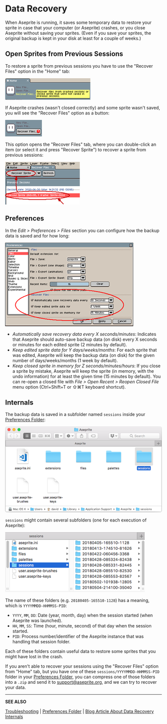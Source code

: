 # Data Recovery

When Aseprite is running, it saves some temporary data to restore your
sprite in case that your computer (or Aseprite) crashes, or you close
Aseprite without saving your sprites. (Even if you save your sprites,
the original backup is kept in your disk at least for a couple of
weeks.)

## Open Sprites from Previous Sessions

To restore a sprite from previous sessions you have to use the
"Recover Files" option in the "Home" tab:

<p><img src="./data-recovery/home-tab.png" alt="Home tab" class="x2" /></p>

If Aseprite crashes (wasn't closed correctly) and some sprite wasn't
saved, you will see the "Recover Files" option as a button:

<p><img src="./data-recovery/home-tab-after-crash.png" alt="Home tab" class="x2" /></p>

This option opens the "Recover Files" tab, where you can double-click
an item (or select it and press "Recover Sprite") to recover a sprite
from previous sessions:

<p><img src="./data-recovery/recover-files-tab.png" alt="Home tab" class="x2" /></p>

## Preferences

In the *Edit > Preferences > Files* section you can configure how the
backup data is saved and for how long:

![Data Recovery Preferences](data-recovery/recover-data-preferences.png)

* *Automatically save recovery data every X seconds/minutes*:
  Indicates that Aseprite should auto-save backup data (on disk) every
  X seconds or minutes for each edited sprite (2 minutes by default).
* *Keep edited sprite data for Y days/weeks/months*: For each sprite
  that was edited, Aseprite will keep the backup data (on disk) for
  the given number of days/weeks/months (1 week by default).
* *Keep closed sprite in memory for Z seconds/minutes/hours*: If you
  close a sprite by mistake, Aseprite will keep the sprite (in memory,
  with the undo information) for at least the given time (15 minutes
  by default). You can re-open a closed file
  with *File > Open Recent > Reopen Closed File* menu
  option (Ctrl+Shift+T or ⇧⌘T keyboard shortcut).

## Internals

The backup data is saved in a subfolder named `sessions` inside your
[Preferences Folder](preferences-folder.md):

![Sessions Folder](data-recovery/sessions-folder-focused.png)

`sessions` might contain several subfolders (one for each execution of Aseprite):

![Inside Sessions Folder](data-recovery/in-sessions-folder.png)

The name of these folders (e.g. `20180405-165510-1128`) has a meaning,
which is `YYYYMMDD-HHMMSS-PID`:

* `YYYY`, `MM`, `DD`: Date (year, month, day) when the session
  started (when Aseprite was launched).
* `HH`, `MM`, `SS`: Time (hour, minute, second) of that day when the session started.
* `PID`: Process number/identifier of the Aseprite instance that was
  handling that session folder.

Each of these folders contain useful data to restore some sprites that
you might have lost in the crash.

If you aren't able to recover your sessions using the "Recover Files"
option from "Home" tab, but you have one of these
`sessions/YYYYMMDD-HHMMSS-PID` folder in your [Preferences Folder](preferences-folder.md),
you can compress one of those folders into a `.zip` and send it to
[support@aseprite.org](mailto:support@aseprite.org), and we can
try to recover your data.

---

**SEE ALSO**

[Troubleshooting](troubleshooting.md) |
[Preferences Folder](preferences-folder.md) |
[Blog Article About Data Recovery Internals](https://dev.aseprite.org/2015/06/14/data-recovery/)
